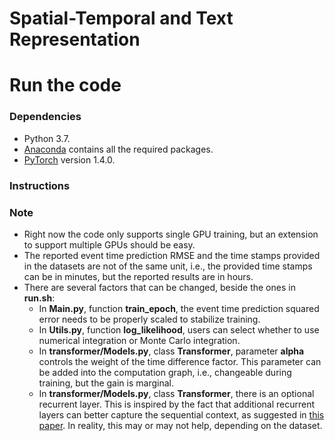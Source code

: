 # Spatial-Temporal and Text Representation

# Run the code

### Dependencies
* Python 3.7.
* [Anaconda](https://www.anaconda.com/) contains all the required packages.
* [PyTorch](https://pytorch.org/) version 1.4.0.

### Instructions


### Note
* Right now the code only supports single GPU training, but an extension to support multiple GPUs should be easy.
* The reported event time prediction RMSE and the time stamps provided in the datasets are not of the same unit, i.e., the provided time stamps can be in minutes, but the reported results are in hours.
* There are several factors that can be changed, beside the ones in **run.sh**:
  * In **Main.py**, function **train\_epoch**, the event time prediction squared error needs to be properly scaled to stabilize training.
  * In **Utils.py**, function **log_likelihood**, users can select whether to use numerical integration or Monte Carlo integration.
  * In **transformer/Models.py**, class **Transformer**, parameter **alpha** controls the weight of the time difference factor. This parameter can be added into the computation graph, i.e., changeable during training, but the gain is marginal.
  * In **transformer/Models.py**, class **Transformer**, there is an optional recurrent layer. This  is inspired by the fact that additional recurrent layers can better capture the sequential context, as suggested in [this paper](https://arxiv.org/pdf/1904.09408.pdf). In reality, this may or may not help, depending on the dataset.
